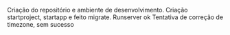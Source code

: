 Criação do repositório e ambiente de desenvolvimento.
Criação startproject, startapp e feito migrate. Runserver ok
Tentativa de correção de timezone, sem sucesso